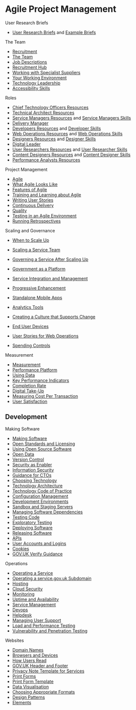 # Agile Project Management

User Research Briefs
* [User Research Briefs](https://www.gov.uk/service-manual/user-centred-design/user-research/user-research-briefs) and [Example Briefs](https://www.gov.uk/service-manual/assets/documents/IDAQualBrief.pdf)

The Team
* [Recruitment](https://www.gov.uk/service-manual/the-team/recruitment/index.html)
* [The Team](https://www.gov.uk/service-manual/the-team/index.html)
* [Job Descriptions](https://www.gov.uk/service-manual/the-team/recruitment/job-descriptions.html)
* [Recruitment Hub](https://www.gov.uk/service-manual/the-team/recruitment/hub.html)
* [Working with Specialist Suppliers](https://www.gov.uk/service-manual/the-team/working-with-specialists.html)
* [Your Working Environment](https://www.gov.uk/service-manual/the-team/working-environment.html)
* [Technology Leadership](https://www.gov.uk/service-manual/the-team/recruitment/scs-orgdesign.html)
* [Accessibility Skills](https://www.gov.uk/service-manual/the-team/accessibility.html)

Roles
* [Chief Technology Officers Resources](https://www.gov.uk/service-manual/chief-technology-officers)
* [Technical Architect Resources](https://www.gov.uk/service-manual/technical-architects)
* [Service Managers Resources](https://www.gov.uk/service-manual/service-managers) and [Service Managers Skills](https://www.gov.uk/service-manual/the-team/service-manager.html)
* [Delivery Manager](https://www.gov.uk/service-manual/the-team/delivery-manager.html)
* [Developers Resources](https://www.gov.uk/service-manual/developers) and [Developer Skills](https://www.gov.uk/service-manual/the-team/developer.html)
* [Web Operations Resources](https://www.gov.uk/service-manual/web-ops) and [Web Operations Skills](https://www.gov.uk/service-manual/the-team/web-operations.html)
* [Designers Resources](https://www.gov.uk/service-manual/designers) and [Designer Skills](https://www.gov.uk/service-manual/the-team/designer.html)
* [Digital Leader](https://www.gov.uk/service-manual/the-team/digital-leader.html)
* [User Researchers Resources](https://www.gov.uk/service-manual/user-researchers) and [User Researcher Skills](https://www.gov.uk/service-manual/the-team/user-researcher.html)
* [Content Designers Resources](https://www.gov.uk/service-manual/content-designers) and [Content Designer Skills](https://www.gov.uk/service-manual/the-team/content-designer.html)
* [Performance Analysts Resources](https://www.gov.uk/service-manual/performance-analysts)

Project Management
* [Agile](https://www.gov.uk/service-manual/agile/index.html)
* [What Agile Looks Like](https://www.gov.uk/service-manual/agile/what-agile-looks-like.html)
* [Features of Agile](https://www.gov.uk/service-manual/agile/features-of-agile.html)
* [Training and Learning about Agile](https://www.gov.uk/service-manual/agile/training-and-learning.html)
* [Writing User Stories](https://www.gov.uk/service-manual/agile/writing-user-stories.html)
* [Continuous Delivery](https://www.gov.uk/service-manual/agile/continuous-delivery.html)
* [Quality](https://www.gov.uk/service-manual/agile/quality.html)
* [Testing in an Agile Environment](https://www.gov.uk/service-manual/making-software/testing-in-agile.html)
* [Running Retrospectives](https://www.gov.uk/service-manual/agile/running-retrospectives.html)

Scaling and Governance
* [When to Scale Up](https://www.gov.uk/service-manual/governance/when-to-scale-up.html)
* [Scaling a Service Team](https://www.gov.uk/service-manual/governance/scaling-a-service-team.html)
* [Governing a Service After Scaling Up](https://www.gov.uk/service-manual/governance/governing-a-service-after-scaling-up.html)

* [Government as a Platform](https://www.gov.uk/service-manual/technology/government-as-a-platform.html)
* [Service Integration and Management](https://www.gov.uk/service-manual/technology/service-integration.html)
* [Progressive Enhancement](https://www.gov.uk/service-manual/making-software/progressive-enhancement.html)
* [Standalone Mobile Apps](https://www.gov.uk/service-manual/making-software/standalone-apps.html)
* [Analytics Tools](https://www.gov.uk/service-manual/making-software/analytics-tools.html)
* [Creating a Culture that Supports Change](https://www.gov.uk/service-manual/technology/culture-that-supports-change.html)
* [End User Devices](https://www.gov.uk/service-manual/technology/end-user-devices.html)
* [User Stories for Web Operations](https://www.gov.uk/service-manual/operations/web-operations-stories.html)
* [Spending Controls](https://www.gov.uk/service-manual/technology/spending-controls.html)

Measurement
* [Measurement](https://www.gov.uk/service-manual/measurement/index.html)
* [Performance Platform](https://www.gov.uk/service-manual/measurement/performance-platform.html)
* [Using Data](https://www.gov.uk/service-manual/measurement/using-data.html)
* [Key Performance Indicators](https://www.gov.uk/service-manual/measurement/other-kpis.html)
* [Completion Rate](https://www.gov.uk/service-manual/measurement/completion-rate.html)
* [Digital Take-Up](https://www.gov.uk/service-manual/measurement/digital-takeup.html)
* [Measuring Cost Per Transaction](https://www.gov.uk/service-manual/measurement/cost-per-transaction.html)
* [User Satisfaction](https://www.gov.uk/service-manual/measurement/user-satisfaction.html)

## Development

Making Software
* [Making Software](https://www.gov.uk/service-manual/making-software/index.html)
* [Open Standards and Licensing](https://www.gov.uk/service-manual/making-software/open-standards-and-licensing.html)
* [Using Open Source Software](https://www.gov.uk/service-manual/making-software/open-source.html)
* [Open Data](https://www.gov.uk/service-manual/technology/open-data.html)
* [Version Control](https://www.gov.uk/service-manual/making-software/version-control.html)
* [Security as Enabler](https://www.gov.uk/service-manual/technology/security-as-enabler.html)
* [Information Security](https://www.gov.uk/service-manual/making-software/information-security.html)
* [Guidance for CTOs](https://www.gov.uk/service-manual/technology/index.html)
* [Choosing Technology](https://www.gov.uk/service-manual/making-software/choosing-technology.html)
* [Technology Architecture](https://www.gov.uk/service-manual/technology/architecture.html)
* [Technology Code of Practice](https://www.gov.uk/service-manual/technology/code-of-practice.html)
* [Configuration Management](https://www.gov.uk/service-manual/making-software/configuration-management.html)
* [Development Environments](https://www.gov.uk/service-manual/making-software/development-environment.html)
* [Sandbox and Staging Servers](https://www.gov.uk/service-manual/making-software/sandbox-and-staging-servers.html)
* [Managing Software Dependencies](https://www.gov.uk/service-manual/making-software/dependency-management.html)
* [Testing Code](https://www.gov.uk/service-manual/making-software/code-testing.html)
* [Exploratory Testing](https://www.gov.uk/service-manual/making-software/exploratory-testing.html)
* [Deploying Software](https://www.gov.uk/service-manual/making-software/deployment.html)
* [Releasing Software](https://www.gov.uk/service-manual/making-software/release-strategies.html)
* [APIs](https://www.gov.uk/service-manual/making-software/apis.html)
* [User Accounts and Logins](https://www.gov.uk/service-manual/making-software/logins.html)
* [Cookies](https://www.gov.uk/service-manual/making-software/cookies.html)
* [GOV.UK Verify Guidance](https://www.gov.uk/service-manual/identity-assurance/index.html)

Operations
* [Operating a Service](https://www.gov.uk/service-manual/operations/index.html)
* [Operating a service.gov.uk Subdomain](https://www.gov.uk/service-manual/operations/operating-servicegovuk-subdomains.html)
* [Hosting](https://www.gov.uk/service-manual/operations/hosting.html)
* [Cloud Security](https://www.gov.uk/service-manual/operations/cloud-security.html)
* [Monitoring](https://www.gov.uk/service-manual/operations/monitoring.html)
* [Uptime and Availability](https://www.gov.uk/service-manual/operations/uptime-and-availability.html)
* [Service Management](https://www.gov.uk/service-manual/operations/service-management.html)
* [Devops](https://www.gov.uk/service-manual/operations/devops.html)
* [Helpdesk](https://www.gov.uk/service-manual/operations/helpdesk.html)
* [Managing User Support](https://www.gov.uk/service-manual/operations/managing-user-support.html)
* [Load and Performance Testing](https://www.gov.uk/service-manual/operations/load-and-performance-testing.html)
* [Vulnerability and Penetration Testing](https://www.gov.uk/service-manual/operations/penetration-testing.html)

Websites
* [Domain Names](https://www.gov.uk/service-manual/domain-names/index.html)
* [Browsers and Devices](https://www.gov.uk/service-manual/user-centred-design/browsers-and-devices.html)
* [How Users Read](https://www.gov.uk/service-manual/user-centred-design/how-users-read.html)
* [GOV.UK Header and Footer](https://www.gov.uk/service-manual/user-centred-design/resources/header-footer.html)
* [Privacy Note Template for Services](https://www.gov.uk/service-manual/content-designers/privacy-note-template-for-services.html)
* [Print Forms](https://www.gov.uk/service-manual/user-centred-design/print-forms.html)
* [Print Form Template](https://www.gov.uk/service-manual/assets/documents/print-forms/template-form.pdf)
* [Data Visualisation](https://www.gov.uk/service-manual/user-centred-design/data-visualisation.html)
* [Choosing Appropriate Formats](https://www.gov.uk/service-manual/user-centred-design/choosing-appropriate-formats.html)
* [Design Patterns](https://www.gov.uk/service-manual/user-centred-design/resources/patterns/index.html)
* [Elements](https://www.gov.uk/service-manual/user-centred-design/resources/elements/index.html)
